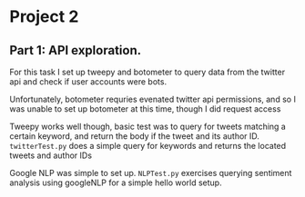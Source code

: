 # Project 2

## Part 1: API exploration.

For this task I set up tweepy and botometer to query data from the twitter api 
and check if user accounts were bots.

Unfortunately, botometer requries evenated twitter api permissions, and so I was unable to set
up botometer at this time, though I did request access

Tweepy works well though, basic test was to query for tweets matching a certain keyword, 
and return the body if the tweet and its author ID.
`twitterTest.py` does a simple query for keywords and returns the located tweets and author IDs

Google NLP was simple to set up.
`NLPTest.py` exercises querying sentiment analysis using googleNLP for a simple hello world setup.

